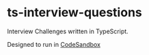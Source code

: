 # ts-interview-questions

Interview Challenges written in TypeScript.

Designed to run in <a href="https://codesandbox.io/s/github/bfaulk96/ts-interview-questions" target="_blank">CodeSandbox</a>
